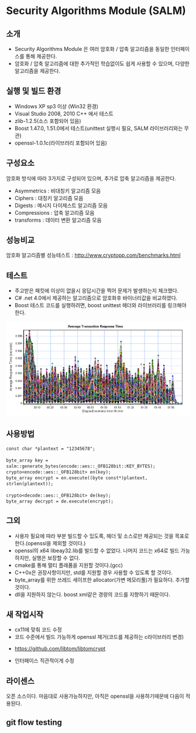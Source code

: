 # Security Algorithms Module (SALM)

## 소개

* Security Algorithms Module 은 여러 암호화 / 압축 알고리즘을 동일한 인터페이스를 통해 제공한다.
* 암호화 / 압축 알고리즘에 대한 추가적인 학습없이도 쉽게 사용할 수 있으며, 다양한 알고리즘을 제공한다.

## 실행 및 빌드 환경

* Windows XP sp3 이상 (Win32 환경)
* Visual Studio 2008, 2010 C++ 에서 테스트
* zlib-1.2.5(소스 포함되어 있음)
* Boost 1.47.0, 1.51.0에서 테스트(unittest 실행시 필요, SALM 라이브러리와는 무관)
* openssl-1.0.1c(라이브러리 포함되어 있음)

## 구성요소

암호화 방식에 따라 3가지로 구성되어 있으며, 추가로 압축 알고리즘을 제공한다.
* Asymmetrics  : 비대칭키 알고리즘 모음
* Ciphers      : 대칭키 알고리즘 모음
* Digests      : 메시지 다이제스트 알고리즘 모음
* Compressions : 압축 알고리즘 모음 
* transforms   : 데이터 변환 알고리즘 모음 

## 성능비교

암호화 알고리즘별 성능테스트 : http://www.cryptopp.com/benchmarks.html

## 테스트

* 주고받은 패킷에 이상이 없을시 응답시간을 찍어 문제가 발생하는지 체크했다.
* C# .net 4.0에서 제공하는 알고리즘으로 암호화후 바이너리값을 비교하였다.
* Boost 테스트 코드를 실행하려면, boost unittest 헤더와 라이브러리를 링크해야 한다.

![screenshot](https://github.com/ofsoul/SALM/raw/master/sosemanuk_2hour_test.png)

## 사용방법

	const char *plantext = "12345678";

	byte_array key = salm::generate_bytes(encode::aes::_OFB128bit::KEY_BYTES);
	crypto<encode::aes::_OFB128bit> en(key);
	byte_array encrypt = en.execute((byte const*)plantext, strlen(plantext));

	crypto<decode::aes::_OFB128bit> de(key);
	byte_array decrypt = de.execute(encrypt);

## 그외

* 사용자 필요에 따라 부분 빌드할 수 있도록, 헤더 및 소스로만 제공되는 것을 목표로 한다.(openssl을 제외할 것이다.)
* openssl의 x64 libeay32.lib를 빌드할 수 없었다. 나머지 코드는 x64로 빌드 가능하지만, 실행은 보장할 수 없다.
* cmake를 통해 멀티 플래폼을 지원할 것이다.(gcc)
* C++0x은 권장사항이지만, std를 지원할 경우 사용할 수 있도록 할 것이다.
* byte_array를 위한 쓰레드 세이프한 allocator(가변 메모리풀)가 필요하다. 추가할 것이다.
* dll을 지원하지 않는다. boost xml같은 경량의 코드를 지향하기 때문이다.

## 새 작업시작

* cx11에 맞춰 코드 수정
* 코드 수준에서 빌드 가능하게 openssl 제거(코드를 제공하는 c라이브러리 변경)
 - https://github.com/libtom/libtomcrypt
* 인터페이스 직관적이게 수정

## 라이센스

오픈 소스이다. 마음대로 사용가능하지만, 아직은 openssl을 사용하기때문에 다음이 적용된다.

## git flow testing